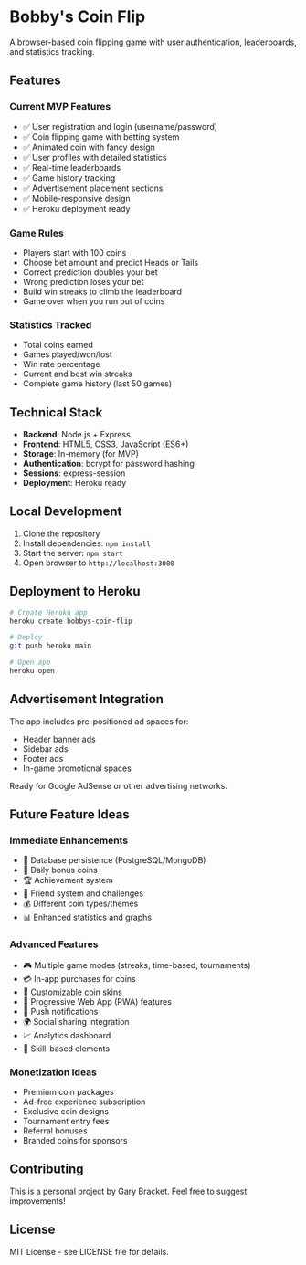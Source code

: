 # Bobby's Coin Flip

A browser-based coin flipping game with user authentication, leaderboards, and statistics tracking.

## Features

### Current MVP Features
- ✅ User registration and login (username/password)
- ✅ Coin flipping game with betting system
- ✅ Animated coin with fancy design
- ✅ User profiles with detailed statistics
- ✅ Real-time leaderboards
- ✅ Game history tracking
- ✅ Advertisement placement sections
- ✅ Mobile-responsive design
- ✅ Heroku deployment ready

### Game Rules
- Players start with 100 coins
- Choose bet amount and predict Heads or Tails
- Correct prediction doubles your bet
- Wrong prediction loses your bet
- Build win streaks to climb the leaderboard
- Game over when you run out of coins

### Statistics Tracked
- Total coins earned
- Games played/won/lost
- Win rate percentage
- Current and best win streaks
- Complete game history (last 50 games)

## Technical Stack
- **Backend**: Node.js + Express
- **Frontend**: HTML5, CSS3, JavaScript (ES6+)
- **Storage**: In-memory (for MVP)
- **Authentication**: bcrypt for password hashing
- **Sessions**: express-session
- **Deployment**: Heroku ready

## Local Development

1. Clone the repository
2. Install dependencies: `npm install`
3. Start the server: `npm start`
4. Open browser to `http://localhost:3000`

## Deployment to Heroku

```bash
# Create Heroku app
heroku create bobbys-coin-flip

# Deploy
git push heroku main

# Open app
heroku open
```

## Advertisement Integration

The app includes pre-positioned ad spaces for:
- Header banner ads
- Sidebar ads
- Footer ads
- In-game promotional spaces

Ready for Google AdSense or other advertising networks.

## Future Feature Ideas

### Immediate Enhancements
- 🔄 Database persistence (PostgreSQL/MongoDB)
- 🎁 Daily bonus coins
- 🏆 Achievement system
- 👥 Friend system and challenges
- 💰 Different coin types/themes
- 📊 Enhanced statistics and graphs

### Advanced Features
- 🎮 Multiple game modes (streaks, time-based, tournaments)
- 💳 In-app purchases for coins
- 🎨 Customizable coin skins
- 📱 Progressive Web App (PWA) features
- 🔔 Push notifications
- 🌍 Social sharing integration
- 📈 Analytics dashboard
- 🎯 Skill-based elements

### Monetization Ideas
- Premium coin packages
- Ad-free experience subscription
- Exclusive coin designs
- Tournament entry fees
- Referral bonuses
- Branded coins for sponsors

## Contributing

This is a personal project by Gary Bracket. Feel free to suggest improvements!

## License

MIT License - see LICENSE file for details.